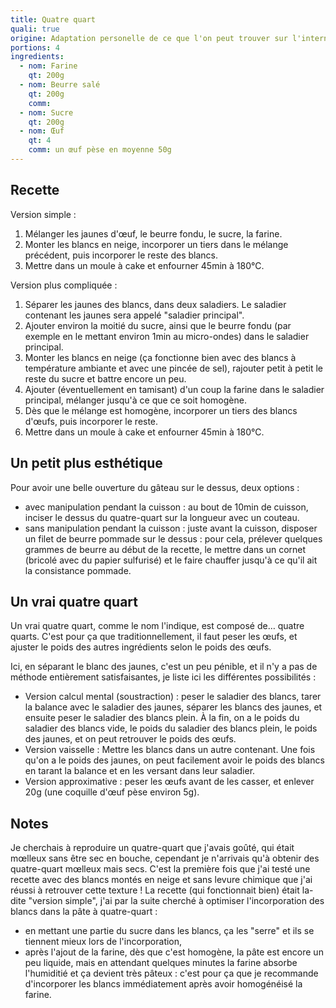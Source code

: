 ```yaml
---
title: Quatre quart
quali: true
origine: Adaptation personelle de ce que l'on peut trouver sur l'internet mondial
portions: 4
ingredients:
  - nom: Farine
    qt: 200g
  - nom: Beurre salé
    qt: 200g
    comm: 
  - nom: Sucre
    qt: 200g
  - nom: Œuf
    qt: 4
    comm: un œuf pèse en moyenne 50g
---
```


Recette
-------

Version simple :
1. Mélanger les jaunes d'œuf, le beurre fondu, le sucre, la farine.
2. Monter les blancs en neige, incorporer un tiers dans le mélange précédent, puis incorporer le reste des blancs.
3. Mettre dans un moule à cake et enfourner 45min à 180°C.

Version plus compliquée :
1. Séparer les jaunes des blancs, dans deux saladiers. Le saladier contenant les jaunes sera appelé "saladier principal".
2. Ajouter environ la moitié du sucre, ainsi que le beurre fondu (par exemple en le mettant environ 1min au micro-ondes) dans le saladier principal.
3. Monter les blancs en neige (ça fonctionne bien avec des blancs à température ambiante et avec une pincée de sel), rajouter petit à petit le reste du sucre et battre encore un peu.
4. Ajouter (éventuellement en tamisant) d'un coup la farine dans le saladier principal, mélanger jusqu'à ce que ce soit homogène.
5. Dès que le mélange est homogène, incorporer un tiers des blancs d'œufs, puis incorporer le reste.
6. Mettre dans un moule à cake et enfourner 45min à 180°C.

Un petit plus esthétique
------------------------

Pour avoir une belle ouverture du gâteau sur le dessus, deux options :
- avec manipulation pendant la cuisson : au bout de 10min de cuisson, inciser le dessus du quatre-quart sur la longueur avec un couteau.
- sans manipulation pendant la cuisson : juste avant la cuisson, disposer un filet de beurre pommade sur le dessus : pour cela, prélever quelques grammes de beurre au début de la recette, le mettre dans un cornet (bricolé avec du papier sulfurisé) et le faire chauffer jusqu'à ce qu'il ait la consistance pommade.

Un vrai quatre quart
--------------------

Un vrai quatre quart, comme le nom l'indique, est composé de… quatre quarts. C'est pour ça que traditionnellement, il faut peser les œufs, et ajuster le poids des autres ingrédients selon le poids des œufs.

Ici, en séparant le blanc des jaunes, c'est un peu pénible, et il n'y a pas de méthode entièrement satisfaisantes, je liste ici les différentes possibilités :
- Version calcul mental (soustraction) : peser le saladier des blancs, tarer la balance avec le saladier des jaunes, séparer les blancs des jaunes, et ensuite peser le saladier des blancs plein. À la fin, on a le poids du saladier des blancs vide, le poids du saladier des blancs plein, le poids des jaunes, et on peut retrouver le poids des œufs.
- Version vaisselle : Mettre les blancs dans un autre contenant. Une fois qu'on a le poids des jaunes, on peut facilement avoir le poids des blancs en tarant la balance et en les versant dans leur saladier.
- Version approximative : peser les œufs avant de les casser, et enlever 20g (une coquille d'œuf pèse environ 5g).

Notes
-----

Je cherchais à reproduire un quatre-quart que j'avais goûté, qui était mœlleux sans être sec en bouche, cependant je n'arrivais qu'à obtenir des quatre-quart mœlleux mais secs.
C'est la première fois que j'ai testé une recette avec des blancs montés en neige et sans levure chimique que j'ai réussi à retrouver cette texture !
La recette (qui fonctionnait bien) était la-dite "version simple", j'ai par la suite cherché à optimiser l'incorporation des blancs dans la pâte à quatre-quart :
- en mettant une partie du sucre dans les blancs, ça les "serre" et ils se tiennent mieux lors de l'incorporation,
- après l'ajout de la farine, dès que c'est homogène, la pâte est encore un peu liquide, mais en attendant quelques minutes la farine absorbe l'humiditié et ça devient très pâteux : c'est pour ça que je recommande d'incorporer les blancs immédiatement après avoir homogénéisé la farine.

